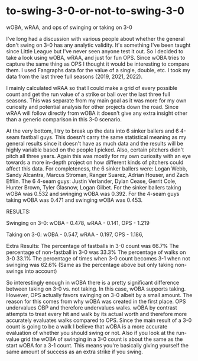 # to-swing-3-0-or-not-to-swing-3-0
wOBA, wRAA, and ops of swinging or taking on 3-0

I've long had a discussion with various people about whether the general don't swing on 3-0 has any analytic validity. It's something I've been taught since Little League but I've never seen anyone test it out. 
So I decided to take a look using wOBA, wRAA, and just for fun OPS. Since wOBA tries to capture the same thing as OPS I thought it would be interesting to compare them. I used Fangraphs data for the value of a single, double, etc. I took my data from the last three full seasons (2019, 2021, 2022). 

I mainly calculated wRAA so that I could make a grid of every possible count and get the run value of a strike or ball over the last three full seasons. This was separate from my main goal as it was more for my own curiosity and potential analysis for other projects down the road. Since wRAA will follow directly from wOBA it doesn't give any extra insight other than a generic comparison in this 3-0 scenario. 

At the very bottom, I try to break up the data into 6 sinker ballers and 6 4-seam fastball guys. This doesn't carry the same statistical meaning as my general results since it doesn't have as much data and the results will be highly variable based on the people I picked. Also, certain pitchers didn't pitch all three years. Again this was mostly for my own curiosity with an eye towards a more in-depth project on how different kinds of pitchers could affect this data. For completeness, the 6 sinker ballers were: Logan Webb, Sandy Alcantra, Marcus Stroman, Ranger Suarez, Adrian Houser, and Zach Efflin. The 6 4-seam guys: Justin Verlander, Dylan Cease, Gerrit Cole, Hunter Brown, Tyler Glasnow, Logan Gilbet. For the sinker ballers taking wOBA was 0.532 and swinging wOBA was 0.392. For the 4-seam guys taking wOBA was 0.471 and swinging wOBA was 0.453.



RESULTS:

Swinging on 3-0:
wOBA - 0.478,
wRAA - 0.141,
OPS - 1.219

Taking on 3-0:
wOBA - 0.547, 
wRAA - 0.197,
OPS - 1.186,

Extra Results:
The percentage of fastballs in 3-0 count was 66.7%
The percentage of non-fastball in 3-0 was 33.3%
The percentage of walks on 3-0 33.1%
The percentage of times when 3-0 count becomes 3-1 when not swinging was 62.6% (Same as the percentage above but only taking non-swings into account)

So interestingly enough in wOBA there is a pretty significant difference between taking on 3-0 vs. not taking. In this case, wOBA supports taking. However, OPS actually favors swinging on 3-0 albeit by a small amount. The reason for this comes from why wOBA was created in the first place. OPS undervalues OBP and therefore undervalues walks. wOBA by contrast attempts to treat every hit and walk by its actual worth and therefore more accurately evaluates walks compared to OPS. Since the main result of a 3-0 count is going to be a walk I believe that wOBA is a more accurate evaluation of whether you should swing or not. Also if you look at the run-value grid the wOBA of swinging in a 3-0 count is about the same as the start wOBA for a 3-1 count. This means you're basically giving yourself the same amount of success as an extra strike if you swing. 


